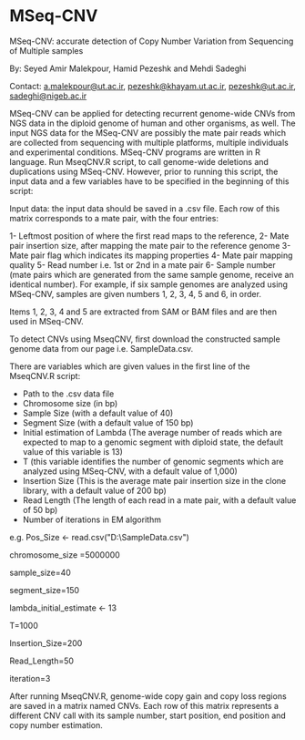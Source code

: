 # MSeq-CNV
MSeq-CNV: accurate detection of Copy Number Variation from Sequencing of Multiple samples

By: 
Seyed Amir Malekpour, Hamid Pezeshk and Mehdi Sadeghi

Contact: a.malekpour@ut.ac.ir, pezeshk@khayam.ut.ac.ir, pezeshk@ut.ac.ir, sadeghi@nigeb.ac.ir

MSeq-CNV can be applied for detecting recurrent genome-wide CNVs from NGS data in the diploid genome of human and other organisms, as well. 
The input NGS data for the MSeq-CNV are possibly the mate pair reads which are collected from sequencing with multiple platforms, multiple individuals and experimental conditions.
MSeq-CNV programs are written in R language. Run MseqCNV.R script, to call genome-wide deletions and duplications using MSeq-CNV. 
However, prior to running this script, the input data and a few variables have to be specified in the beginning of this script:


Input data: the input data should be saved in a .csv file. Each row of this matrix corresponds to a mate pair, with the four entries:

1- Leftmost position of where the first read maps to the reference,
2- Mate pair insertion size, after mapping the mate pair to the reference genome
3- Mate pair flag which indicates its mapping properties
4- Mate pair mapping quality
5- Read number i.e. 1st or 2nd in a mate pair 
6- Sample number (mate pairs which are generated from the same sample genome, receive an identical number). 
For example, if six sample genomes are analyzed using MSeq-CNV, samples are given numbers 1, 2, 3, 4, 5 and 6, in order.

Items 1, 2, 3, 4 and 5 are extracted from SAM or BAM files and are then used in MSeq-CNV.


To detect CNVs using MseqCNV, first download the constructed sample genome data from our page i.e. SampleData.csv. 

There are variables which are given values in the first line of the MseqCNV.R script: 
- Path to the .csv data file
- Chromosome size (in bp)
- Sample Size (with a default value of 40)
- Segment Size (with a default value of 150 bp)
- Initial estimation of Lambda (The average number of reads which are expected to map to a genomic segment with diploid state, the default value of this variable is 13)
- T (this variable identifies the number of genomic segments which are analyzed using MSeq-CNV, with a default value of 1,000)
- Insertion Size (This is the average mate pair insertion size in the clone library, with a default value of 200 bp)
- Read Length (The length of each read in a mate pair, with a default value of 50 bp)
- Number of iterations in EM algorithm

e.g. 
Pos_Size <- read.csv("D:\\SampleData.csv")

chromosome_size =5000000

sample_size=40

segment_size=150

lambda_initial_estimate <-  13

T=1000

Insertion_Size=200

Read_Length=50

iteration=3

After running MseqCNV.R, genome-wide copy gain and copy loss regions are saved in a matrix named CNVs.
Each row of this matrix represents a different CNV call with its sample number, start position, end position and copy number estimation.
